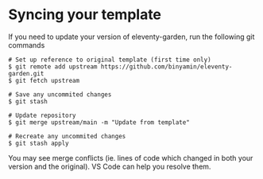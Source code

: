 # Syncing your template

If you need to update your version of eleventy-garden, run the following git commands

```shell
# Set up reference to original template (first time only)
$ git remote add upstream https://github.com/binyamin/eleventy-garden.git
$ git fetch upstream

# Save any uncommited changes
$ git stash

# Update repository
$ git merge upstream/main -m "Update from template"

# Recreate any uncommited changes
$ git stash apply
```

You may see merge conflicts (ie. lines of code which changed in both your version and the original). VS Code can help you resolve them.
